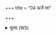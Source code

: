+++
title = "04 ऊर्जे त्वा"

+++
<details><summary>मूलम् (WS)</summary>

ऊर्जे त्वा बलाय त्वौजसे सहसे त्वा ।  
अभिभूयाय त्वा राष्ट्रभृत्याय पर्यूहामि शतशारदाय ॥ ४ ॥
</details>